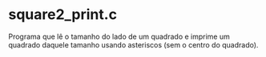 # square2_print.c
Programa que lê o tamanho do lado de um quadrado e imprime um quadrado daquele tamanho usando asteriscos (sem o centro do quadrado).
